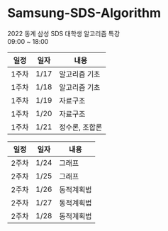 # Samsung-SDS-Algorithm
2022 동계 삼성 SDS 대학생 알고리즘 특강  
09:00 ~ 18:00

|일정|일자|내용|
|------|-----|-------|
|1주차|1/17|알고리즘 기초|
|1주차|1/18|알고리즘 기초|
|1주차|1/19|자료구조|
|1주차|1/20|자료구조|
|1주차|1/21|정수론, 조합론|

|일정|일자|내용|
|------|-----|-------|
|2주차|1/24|그래프|
|2주차|1/25|그래프|
|2주차|1/26|동적계획법|
|2주차|1/27|동적계획법|
|2주차|1/28|동적계획법|
